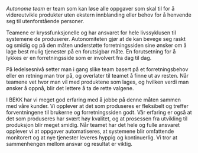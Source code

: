 _Autonome team_ er team som kan løse alle oppgaver som skal til for å videreutvikle produkter uten ekstern innblanding eller behov for å henvende seg til utenforstående personer.

Teamene er kryssfunksjonelle og har ansvaret for hele livssyklusen til systemene de produserer. Autonomiteten gjør at de kan bevege seg raskt og smidig og på den måten understøtte forretningssiden sine ønsker om å lage best mulig tjenester på en forutsigbar måte. En forutsetning for å lykkes er en forretningsside som er involvert fra dag til dag.

På ledelsesnivå setter man i gang slike team basert på et forretningsbehov eller en retning man tror på, og overlater til teamet å finne ut av resten. Når teamene vet hvor man vil med produktene som lages, og hvilken verdi man ønsker å oppnå, blir det lettere å ta de rette valgene.

I BEKK har vi meget god erfaring med å jobbe på denne måten sammen med våre kunder. Vi opplever at det som produseres er fleksibelt og treffer forventningene til brukerne og forretningssiden godt. Vår erfaring er også at det som produseres har svært høy kvalitet, og at prosessen fra utvikling til produksjon blir meget smidig. Når teamet har det hele og fulle ansvaret opplever vi at oppgaver automatiseres, at systemene blir omfattende monitorert og at nye tjenester leveres hyppig og kontinuerlig. Vi tror at sammenhengen mellom ansvar og resultat er viktig.